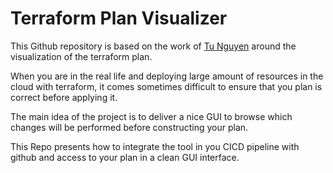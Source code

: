 # Terraform Plan Visualizer

This Github repository is based on the work of [Tu Nguyen](https://github.com/im2nguyen) around the visualization of the terraform plan. 

When you are in the real life and deploying large amount of resources in the cloud with terraform, it comes sometimes difficult to ensure that you plan is correct before applying it. 

The main idea of the project is to deliver a nice GUI to browse which changes will be performed before constructing your plan.

This Repo presents how to integrate the tool in you CICD pipeline with github and access to your plan in a clean GUI interface.

